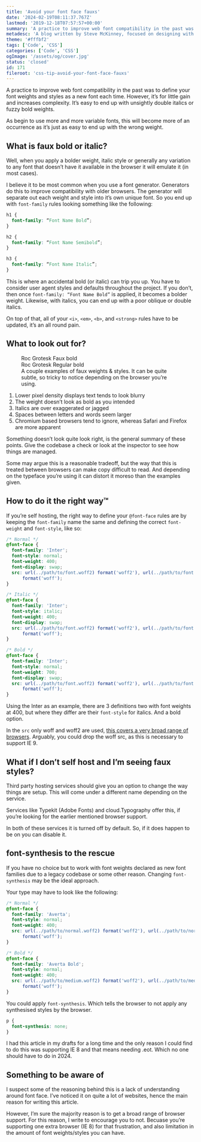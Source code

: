```yaml
---
title: 'Avoid your font face fauxs'
date: '2024-02-19T08:11:37.767Z'
lastmod: '2019-12-18T07:57:57+00:00'
summary: 'A practice to improve web font compatibility in the past was to define your font weights and styles as a new font each time. However, it’s for little gain and increases complexity. It’s easy to end up with unsightly double italics or fuzzy bold weights.'
metadesc: 'A blog written by Steve McKinney, focused on designing with Illustrator and writing maintainable CSS.'
theme: '#fffbf2'
tags: ['Code', 'CSS']
categories: ['Code', 'CSS']
ogImage: '/assets/og/cover.jpg'
status: 'closed'
id: 171
fileroot: 'css-tip-avoid-your-font-face-fauxs'
---
```


A practice to improve web font compatibility in the past was to define your font weights and styles as a new font each time. However, it’s for little gain and increases complexity. It’s easy to end up with unsightly double italics or fuzzy bold weights.

As begin to use more and more variable fonts, this will become more of an occurrence as it’s just as easy to end up with the wrong weight.

## What is faux bold or italic?
Well, when you apply a bolder weight, italic style or generally any variation to any font that doesn’t have it available in the browser it will emulate it (in most cases).

I believe it to be most common when you use a font generator. Generators do this to improve compatibility with older browsers. The generator will separate out each weight and style into it’s own unique font. So you end up with `font-family` rules looking something like the following:

```css
h1 {
  font-family: “Font Name Bold”;
}

h2 {
  font-family: “Font Name Semibold”;
}

h3 {
  font-family: “Font Name Italic”;
}
```

This is where an accidental bold (or italic) can trip you up. You have to consider user agent styles and defaults throughout the project. If you don’t, then once `font-family: “Font Name Bold”` is applied, it becomes a bolder weight. Likewise, with italics, you can end up with a poor oblique or double italics.

On top of that, all of your `<i>`, `<em>`, `<b>`, and `<strong>` rules have to be updated, it’s an all round pain.

## What to look out for?

<figure>
<div className="sandbox">
  <div className="flex flex-col gap-4 p-[7.5vi]">
    <div className="text-left">
      <span className="font-extrabold font-variation-extrabold font-display text-7xl leading-7xl block">Roc Grotesk</span>
      <span className="font-ui text-ui-body block">Faux bold</span>
    </div>
    <div className="text-left">
      <span className="font-variation-extrabold font-display text-7xl leading-7xl block">Roc Grotesk</span>
      <span className="font-ui text-ui-body block">Regular bold</span>
    </div>
  </div>
</div>
<figcaption>A couple examples of faux weights & styles. It can be quite subtle, so tricky to notice depending on the browser you’re using.</figcaption>
</figure>

1. Lower pixel density displays text tends to look blurry
2. The weight doesn’t look as bold as you intended
3. Italics are over exaggerated or jagged
4. Spaces between letters and words seem larger
5. Chromium based browsers tend to ignore, whereas Safari and Firefox are more apparent

Something doesn’t look quite look right, is the general summary of these points. Give the codebase a check or look at the inspector to see how things are managed.

Some may argue this is a reasonable tradeoff, but the way that this is treated between browsers can make copy difficult to read. And depending on the typeface you’re using it can distort it moreso than the examples given.

## How to do it the right way™

If you’re self hosting, the right way to define your `@font-face` rules are by keeping the `font-family` name the same and defining the correct `font-weight` and `font-style`, like so:

```css:simple-font-face.css showLineNumbers
/* Normal */
@font-face {
  font-family: 'Inter';
  font-style: normal;
  font-weight: 400;
  font-display: swap;
  src: url(../path/to/font.woff2) format('woff2'), url(../path/to/font.woff)
      format('woff');
}

/* Italic */
@font-face {
  font-family: 'Inter';
  font-style: italic;
  font-weight: 400;
  font-display: swap;
  src: url(../path/to/font.woff2) format('woff2'), url(../path/to/font.woff)
      format('woff');
}

/* Bold */
@font-face {
  font-family: 'Inter';
  font-style: normal;
  font-weight: 700;
  font-display: swap;
  src: url(../path/to/font.woff2) format('woff2'), url(../path/to/font.woff)
      format('woff');
}
```

Using the Inter as an example, there are 3 definitions two with font weights at 400, but where they differ are their `font-style` for italics. And a bold option.

In the `src` only woff and woff2 are used, [this covers a very broad range of browsers](https://caniuse.com/#search=woff). Arguably, you could drop the woff src, as this is necessary to support IE 9.

## What if I don’t self host and I’m seeing faux styles?

Third party hosting services should give you an option to change the way things are setup. This will come under a different name depending on the service.

Services like Typekit (Adobe Fonts) and cloud.Typography offer this, if you’re looking for the earlier mentioned browser support.

In both of these services it is turned off by default. So, if it does happen to be on you can disable it.

## font-synthesis to the rescue

If you have no choice but to work with font weights declared as new font families due to a legacy codebase or some other reason. Changing `font-synthesis` may be the ideal approach.

Your type may have to look like the following:

```css
/* Normal */
@font-face {
  font-family: 'Averta';
  font-style: normal;
  font-weight: 400;
  src: url(../path/to/normal.woff2) format('woff2'), url(../path/to/normal.woff)
      format('woff');
}

/* Bold */
@font-face {
  font-family: 'Averta Bold';
  font-style: normal;
  font-weight: 400;
  src: url(../path/to/medium.woff2) format('woff2'), url(../path/to/medium.woff)
      format('woff');
}
```

You could apply `font-synthesis`. Which tells the browser to not apply any synthesised styles by the browser.

```css
p {
  font-synthesis: none;
}
```

I had this article in my drafts for a long time and the only reason I could find to do this was supporting IE 8 and that means needing .eot. Which no one should have to do in 2024.

## Something to be aware of

I suspect some of the reasoning behind this is a lack of understanding around font face. I’ve noticed it on quite a lot of websites, hence the main reason for writing this article.

However, I’m sure the majority reason is to get a broad range of browser support. For this reason, I write to encourage you to not. Becuase you’re supporting one extra browser (IE 8) for that frustration, and also limitation in the amount of font weights/styles you can have.
